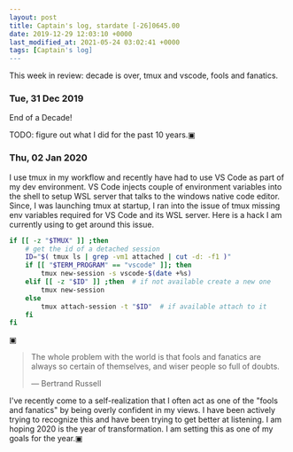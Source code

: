 ```yaml
---
layout: post
title: Captain's log, stardate [-26]0645.00
date: 2019-12-29 12:03:10 +0000
last_modified_at: 2021-05-24 03:02:41 +0000
tags: [Captain's log]
---
```


This week in review: decade is over, tmux and vscode, fools and fanatics.

<!-- more -->

### Tue, 31 Dec 2019

End of a Decade!

TODO: figure out what I did for the past 10 years.▣

### Thu, 02 Jan 2020

I use tmux in my workflow and recently have had to use VS Code as part of my
dev environment. VS Code injects couple of environment variables into the shell
to setup WSL server that talks to the windows native code editor. Since, I was
launching tmux at startup, I ran into the issue of tmux missing env variables
required for VS Code and its WSL server. Here is a hack I am currently using
to get around this issue.

```bash
if [[ -z "$TMUX" ]] ;then
    # get the id of a detached session
    ID="$( tmux ls | grep -vm1 attached | cut -d: -f1 )"
    if [[ "$TERM_PROGRAM" == "vscode" ]]; then
        tmux new-session -s vscode-$(date +%s)
    elif [[ -z "$ID" ]] ;then  # if not available create a new one
        tmux new-session
    else
        tmux attach-session -t "$ID"  # if available attach to it
    fi
fi
```

▣

<blockquote>
<p>The whole problem with the world is that fools and fanatics are always so
certain of themselves, and wiser people so full of doubts.</p>
&mdash; Bertrand Russell
</blockquote>

I've recently come to a self-realization that I often act as one of the "fools
and fanatics" by being overly confident in my views. I have been actively
trying to recognize this and have been trying to get better at listening.
I am hoping 2020 is the year of transformation. I am setting this as one of my
goals for the year.▣

